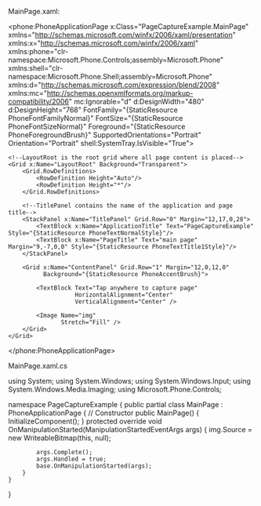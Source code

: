 MainPage.xaml:


<phone:PhoneApplicationPage
    x:Class="PageCaptureExample.MainPage"
    xmlns="http://schemas.microsoft.com/winfx/2006/xaml/presentation"
    xmlns:x="http://schemas.microsoft.com/winfx/2006/xaml"
    xmlns:phone="clr-namespace:Microsoft.Phone.Controls;assembly=Microsoft.Phone"
    xmlns:shell="clr-namespace:Microsoft.Phone.Shell;assembly=Microsoft.Phone"
    xmlns:d="http://schemas.microsoft.com/expression/blend/2008"
    xmlns:mc="http://schemas.openxmlformats.org/markup-compatibility/2006"
    mc:Ignorable="d" d:DesignWidth="480" d:DesignHeight="768"
    FontFamily="{StaticResource PhoneFontFamilyNormal}"
    FontSize="{StaticResource PhoneFontSizeNormal}"
    Foreground="{StaticResource PhoneForegroundBrush}"
    SupportedOrientations="Portrait" Orientation="Portrait"
    shell:SystemTray.IsVisible="True">
 
    <!--LayoutRoot is the root grid where all page content is placed-->
    <Grid x:Name="LayoutRoot" Background="Transparent">
        <Grid.RowDefinitions>
            <RowDefinition Height="Auto"/>
            <RowDefinition Height="*"/>
        </Grid.RowDefinitions>
 
        <!--TitlePanel contains the name of the application and page title-->
        <StackPanel x:Name="TitlePanel" Grid.Row="0" Margin="12,17,0,28">
            <TextBlock x:Name="ApplicationTitle" Text="PageCaptureExample" Style="{StaticResource PhoneTextNormalStyle}"/>
            <TextBlock x:Name="PageTitle" Text="main page" Margin="9,-7,0,0" Style="{StaticResource PhoneTextTitle1Style}"/>
        </StackPanel>
 
        <Grid x:Name="ContentPanel" Grid.Row="1" Margin="12,0,12,0"
              Background="{StaticResource PhoneAccentBrush}">
 
            <TextBlock Text="Tap anywhere to capture page"
                       HorizontalAlignment="Center"
                       VerticalAlignment="Center" />
 
            <Image Name="img"
                   Stretch="Fill" />
        </Grid>
    </Grid>
</phone:PhoneApplicationPage>

MainPage.xaml.cs 

using System;
using System.Windows;
using System.Windows.Input;
using System.Windows.Media.Imaging;
using Microsoft.Phone.Controls;
 
namespace PageCaptureExample
{
    public partial class MainPage : PhoneApplicationPage
    {
        // Constructor
        public MainPage()
        {
            InitializeComponent();
        }
        protected override void OnManipulationStarted(ManipulationStartedEventArgs args)
        {
            img.Source = new WriteableBitmap(this, null);
 
            args.Complete();
            args.Handled = true;
            base.OnManipulationStarted(args);
        }
    }
}
